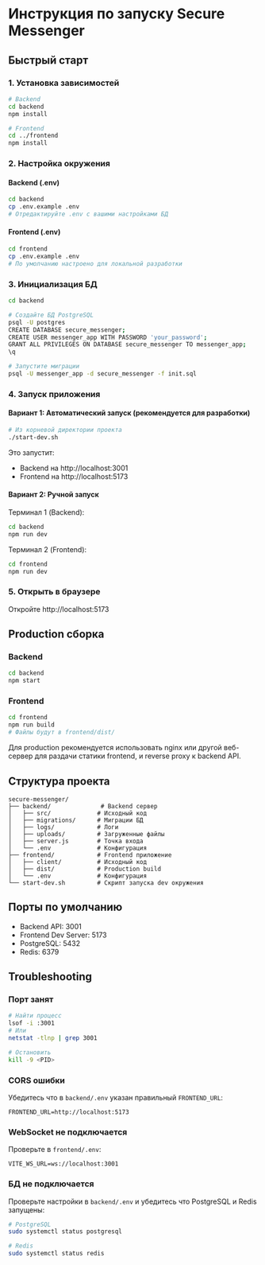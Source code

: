 # Инструкция по запуску Secure Messenger

## Быстрый старт

### 1. Установка зависимостей

```bash
# Backend
cd backend
npm install

# Frontend
cd ../frontend
npm install
```

### 2. Настройка окружения

#### Backend (.env)
```bash
cd backend
cp .env.example .env
# Отредактируйте .env с вашими настройками БД
```

#### Frontend (.env)
```bash
cd frontend
cp .env.example .env
# По умолчанию настроено для локальной разработки
```

### 3. Инициализация БД

```bash
cd backend

# Создайте БД PostgreSQL
psql -U postgres
CREATE DATABASE secure_messenger;
CREATE USER messenger_app WITH PASSWORD 'your_password';
GRANT ALL PRIVILEGES ON DATABASE secure_messenger TO messenger_app;
\q

# Запустите миграции
psql -U messenger_app -d secure_messenger -f init.sql
```

### 4. Запуск приложения

#### Вариант 1: Автоматический запуск (рекомендуется для разработки)

```bash
# Из корневой директории проекта
./start-dev.sh
```

Это запустит:
- Backend на http://localhost:3001
- Frontend на http://localhost:5173

#### Вариант 2: Ручной запуск

Терминал 1 (Backend):
```bash
cd backend
npm run dev
```

Терминал 2 (Frontend):
```bash
cd frontend
npm run dev
```

### 5. Открыть в браузере

Откройте http://localhost:5173

## Production сборка

### Backend

```bash
cd backend
npm start
```

### Frontend

```bash
cd frontend
npm run build
# Файлы будут в frontend/dist/
```

Для production рекомендуется использовать nginx или другой веб-сервер для раздачи статики frontend, и reverse proxy к backend API.

## Структура проекта

```
secure-messenger/
├── backend/              # Backend сервер
│   ├── src/             # Исходный код
│   ├── migrations/      # Миграции БД
│   ├── logs/            # Логи
│   ├── uploads/         # Загруженные файлы
│   ├── server.js        # Точка входа
│   └── .env             # Конфигурация
├── frontend/            # Frontend приложение
│   ├── client/          # Исходный код
│   ├── dist/            # Production build
│   └── .env             # Конфигурация
└── start-dev.sh         # Скрипт запуска dev окружения
```

## Порты по умолчанию

- Backend API: 3001
- Frontend Dev Server: 5173
- PostgreSQL: 5432
- Redis: 6379

## Troubleshooting

### Порт занят
```bash
# Найти процесс
lsof -i :3001
# Или
netstat -tlnp | grep 3001

# Остановить
kill -9 <PID>
```

### CORS ошибки
Убедитесь что в `backend/.env` указан правильный `FRONTEND_URL`:
```
FRONTEND_URL=http://localhost:5173
```

### WebSocket не подключается
Проверьте в `frontend/.env`:
```
VITE_WS_URL=ws://localhost:3001
```

### БД не подключается
Проверьте настройки в `backend/.env` и убедитесь что PostgreSQL и Redis запущены:
```bash
# PostgreSQL
sudo systemctl status postgresql

# Redis
sudo systemctl status redis
```
